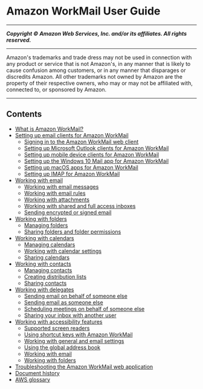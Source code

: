 # Amazon WorkMail User Guide

-----
*****Copyright &copy; Amazon Web Services, Inc. and/or its affiliates. All rights reserved.*****

-----
Amazon's trademarks and trade dress may not be used in 
     connection with any product or service that is not Amazon's, 
     in any manner that is likely to cause confusion among customers, 
     or in any manner that disparages or discredits Amazon. All other 
     trademarks not owned by Amazon are the property of their respective
     owners, who may or may not be affiliated with, connected to, or 
     sponsored by Amazon.

-----
## Contents
+ [What is Amazon WorkMail?](what_is.md)
+ [Setting up email clients for Amazon WorkMail](clients.md)
   + [Signing in to the Amazon WorkMail web client](web-client.md)
   + [Setting up Microsoft Outlook clients for Amazon WorkMail](outlook-client.md)
   + [Setting up mobile device clients for Amazon WorkMail](mobile-client.md)
   + [Setting up the Windows 10 Mail app for Amazon WorkMail](connect_win10_mail.md)
   + [Setting up macOS apps for Amazon WorkMail](connect_mac_mail.md)
   + [Setting up IMAP for Amazon WorkMail](using_IMAP.md)
+ [Working with email](email_overview.md)
   + [Working with email messages](email-messages.md)
   + [Working with email rules](email-rules.md)
   + [Working with attachments](email-attachments.md)
   + [Working with shared and full access inboxes](shared-inboxes.md)
   + [Sending encrypted or signed email](send_encrypted_email.md)
+ [Working with folders](folders_overview.md)
   + [Managing folders](manage-folders.md)
   + [Sharing folders and folder permissions](share-folders.md)
+ [Working with calendars](calendars_overview.md)
   + [Managing calendars](manage-calendars.md)
   + [Working with calendar settings](calendar-settings.md)
   + [Sharing calendars](share-calendars.md)
+ [Working with contacts](contacts_overview.md)
   + [Managing contacts](manage-contacts.md)
   + [Creating distribution lists](create_distribution_list.md)
   + [Sharing contacts](share-contacts.md)
+ [Working with delegates](delegates_overview.md)
   + [Sending email on behalf of someone else](send_email_delegate.md)
   + [Sending email as someone else](send_email_as.md)
   + [Scheduling meetings on behalf of someone else](schedule_meeting_delegate.md)
   + [Sharing your inbox with another user](share_your_inbox.md)
+ [Working with accessibility features](accessibility.md)
   + [Supported screen readers](supported-screenreaders.md)
   + [Using shortcut keys with Amazon WorkMail](shortcut-keys.md)
   + [Working with general and email settings](general-settings.md)
   + [Using the global address book](using-global-address-book.md)
   + [Working with email](working-with-email.md)
   + [Working with folders](working-folders.md)
+ [Troubleshooting the Amazon WorkMail web application](troubleshooting.md)
+ [Document history](DocumentHistory.md)
+ [AWS glossary](glossary.md)